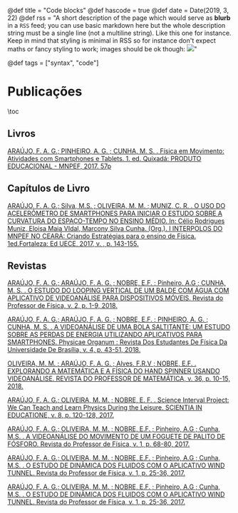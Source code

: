 @def title = "Code blocks"
@def hascode = true
@def date = Date(2019, 3, 22)
@def rss = "A short description of the page which would serve as **blurb** in a `RSS` feed; you can use basic markdown here but the whole description string must be a single line (not a multiline string). Like this one for instance. Keep in mind that styling is minimal in RSS so for instance don't expect maths or fancy styling to work; images should be ok though: ![](https://upload.wikimedia.org/wikipedia/en/3/32/Rick_and_Morty_opening_credits.jpeg)"

@def tags = ["syntax", "code"]

# Publicações

\toc

## Livros

[ARAÚJO, F. A. G.; PINHEIRO, A. G. ; CUNHA, M. S. . Física em Movimento: Atividades com Smartphones e Tablets. 1. ed. Quixadá: PRODUTO EDUCACIONAL - MNPEF, 2017. 57p ](https://www.researchgate.net/publication/325370876_Fisica_em_Movimento_Atividades_com_Smartphones_e_Tablets)

## Capítulos de Livro

[ARAÚJO, F. A. G.; Silva, M.S. ; OLIVEIRA, M. M. ; MUNIZ, C. R. . O USO DO ACELERÔMETRO DE SMARTPHONES PARA INICIAR O ESTUDO SOBRE A CURVATURA DO ESPAÇO-TEMPO NO ENSINO MÉDIO. In: Célio Rodrigues Muniz, Eloisa Maia VIdal, Marcony Silva Cunha. (Org.). I INTERPOLOS DO MNPEF NO CEARÁ: Criando Estratégias para o ensino de Física. 1ed.Fortaleza: Ed UECE, 2017, v. , p. 143-155.](https://drive.google.com/file/d/11mVL6mMc6Lt4f5mIxMx2ojBqvosak8kb/view?usp=sharing)

## Revistas

[ARAÚJO, F. A. G.; ARAÚJO, F. A. G. ; NOBRE, E.F. ; Pinheiro, A.G ; CUNHA, M. S. . O ESTUDO DO LOOPING VERTICAL DE UM BALDE COM ÁGUA COM APLICATIVO DE VIDEOANÁLISE PARA DISPOSITIVOS MÓVEIS. Revista do Professor de Física, v. 2, p. 1-9, 2018.](https://periodicos.unb.br/index.php/rpf/article/view/11893)


[ARAÚJO, F. A. G.; ARAÚJO, F. A. G. ; NOBRE, E.F. ; PINHEIRO, A. G. ; CUNHA, M. S. . A VIDEOANÁLISE DE UMA BOLA SALTITANTE: UM ESTUDO SOBRE AS PERDAS DE ENERGIA UTILIZANDO APLICATIVOS PARA SMARTPHONES. Physicae Organum : Revista Dos Estudantes De Física Da Universidade De Brasília, v. 4, p. 43-51, 2018.](https://www.researchgate.net/publication/327226249_A_VIDEOANALISE_DE_UMA_BOLA_SALTITANTE_UM_ESTUDO_SOBRE_AS_PERDAS_DE_ENERGIA_UTILIZANDO_APLICATIVOS_PARA_SMARTPHONES)

[ OLIVEIRA, M. M. ; ARAÚJO, F. A. G. ; Alves, F.R.V ; NOBRE, E.F. . EXPLORANDO A MATEMÁTICA E A FÍSICA DO HAND SPINNER USANDO VIDEOANÁLISE. REVISTA DO PROFESSOR DE MATEMÁTICA, v. 36, p. 10-15, 2018.](https://www.researchgate.net/publication/328491662_EXPLORANDO_A_MATEMATICA_E_A_FISICA_DO_HAND_SPINNER_USANDO_VIDEOANALISE)

[ARAÚJO, F. A. G.; OLIVEIRA, M. M. ; NOBRE, E. F. . Science Interval Project: We Can Teach and Learn Physics During the Leisure. SCIENTIA IN EDUCATIONE, v. 8, p. 120-128, 2017.](https://ojs.cuni.cz/scied/article/view/736)

[ARAÚJO, F. A. G.; OLIVEIRA, M. M. ; NOBRE, E.F. ; Pinheiro, A.G ; Cunha, M.S. . A VIDEOANÁLISE DO MOVIMENTO DE UM FOGUETE DE PALITO DE FÓSFORO. Revista do Professor de Física, v. 1, p. 68-80, 2017.](https://periodicos.unb.br/index.php/rpf/article/view/7073)

[ARAÚJO, F. A. G.; OLIVEIRA, M. M. ; NOBRE, E.F. ; Pinheiro, A.G ; Cunha, M.S. . O ESTUDO DE DINÂMICA DOS FLUIDOS COM O APLICATIVO WIND TUNNEL. Revista do Professor de Física, v. 1, p. 25-36, 2017.](https://periodicos.unb.br/index.php/rpf/article/view/7070)

[ARAÚJO, F. A. G.; OLIVEIRA, M. M. ; NOBRE, E.F. ; Pinheiro, A.G ; Cunha, M.S. . O ESTUDO DE DINÂMICA DOS FLUIDOS COM O APLICATIVO WIND TUNNEL. Revista do Professor de Física, v. 1, p. 25-36, 2017.](https://periodicos.unb.br/index.php/rpf/article/view/7070)